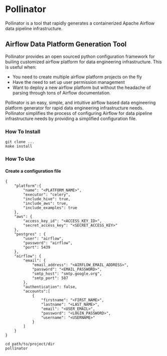 # Pollinator
Pollinator is a tool that rapidly generates a containerized Apache Airflow data pipeline infrastructure.

## Airflow Data Platform Generation Tool 

Pollinator provides an open sourced python configuration framework for builing customized airflow platform for data engineering infrastructure. This is useful when:
 * You need to create multiple airflow platform projects on the fly
 * Have the need to set up user permission management
 * Want to deploy a new airflow platform but without the headache of parsing through tons of Airflow documentation.

Pollinator is an easy, simple, and intuitive airflow based data engineering platform generator for rapid data engineering infrastructure needs. Pollinator simplifies the process of configuring Airflow for data pipeline infrastructure needs by providing a simplified configuration file. 


### How To Install

```
git clone ...
make install
```

### How To Use

#### Create a configuration file 
```
{
    "platform":{
        "name": "<PLATFORM_NAME>",
        "executor": "celery",
        "include_hive": true,
        "include_aws": true,
        "include_examples": true
    },
    "aws": {
        "access_key_id": "<ACCESS_KEY_ID>",
        "secret_access_key": "<SECRET_ACCESS_KEY>"
    },
    "postgres" : {
        "user": "airflow",
        "password": "airflow",
        "port": 5439
    },
    "airflow": {
        "email": {
            "email_address": "<AIRFLOW_EMAIL_ADDRESS>",
            "password": "<EMAIL_PASSWORD>",
            "smtp_host": "smtp.google.org",
            "smtp_port": 587
        },
        "authentication": false,
        "accounts":[
            {
                "firstname": "<FIRST_NAME>",
                "lastname": "<LAST_NAME>",
                "email": "<USER_EMAIL>",
                "password": "<LOGIN_PASSWORD>",
                "username": "<USERNAME>"
            }
        ]
    }
}
```

```
cd path/to/project/dir 
pollinator
```
